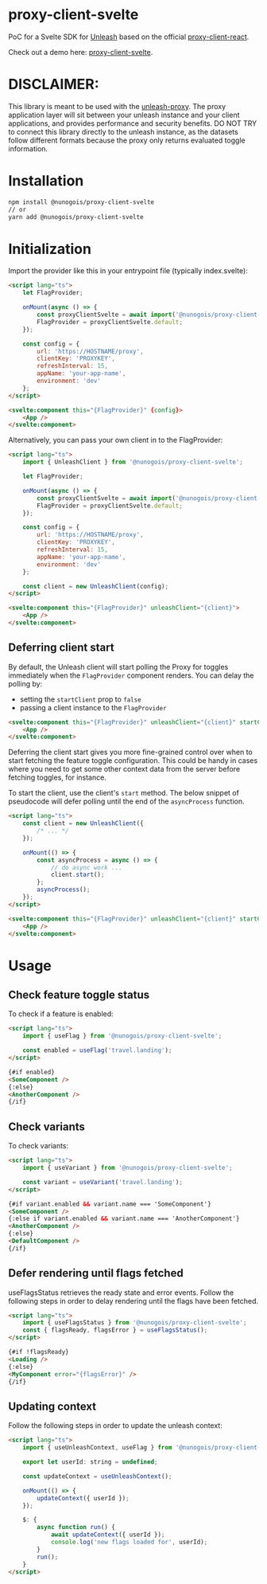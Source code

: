 # proxy-client-svelte

PoC for a Svelte SDK for [Unleash](https://www.getunleash.io/) based on the official [proxy-client-react](https://github.com/Unleash/proxy-client-react).

Check out a demo here: [proxy-client-svelte](https://github.com/nunogois/proxy-client-svelte).

# DISCLAIMER:

This library is meant to be used with the [unleash-proxy](https://github.com/Unleash/unleash-proxy). The proxy application layer will sit between your unleash instance and your client applications, and provides performance and security benefits. DO NOT TRY to connect this library directly to the unleash instance, as the datasets follow different formats because the proxy only returns evaluated toggle information.

# Installation

```bash
npm install @nunogois/proxy-client-svelte
// or
yarn add @nunogois/proxy-client-svelte
```

# Initialization

Import the provider like this in your entrypoint file (typically index.svelte):

```html
<script lang="ts">
	let FlagProvider;

	onMount(async () => {
		const proxyClientSvelte = await import('@nunogois/proxy-client-svelte');
		FlagProvider = proxyClientSvelte.default;
	});

	const config = {
		url: 'https://HOSTNAME/proxy',
		clientKey: 'PROXYKEY',
		refreshInterval: 15,
		appName: 'your-app-name',
		environment: 'dev'
	};
</script>

<svelte:component this="{FlagProvider}" {config}>
	<App />
</svelte:component>
```

Alternatively, you can pass your own client in to the FlagProvider:

```html
<script lang="ts">
	import { UnleashClient } from '@nunogois/proxy-client-svelte';

	let FlagProvider;

	onMount(async () => {
		const proxyClientSvelte = await import('@nunogois/proxy-client-svelte');
		FlagProvider = proxyClientSvelte.default;
	});

	const config = {
		url: 'https://HOSTNAME/proxy',
		clientKey: 'PROXYKEY',
		refreshInterval: 15,
		appName: 'your-app-name',
		environment: 'dev'
	};

	const client = new UnleashClient(config);
</script>

<svelte:component this="{FlagProvider}" unleashClient="{client}">
	<App />
</svelte:component>
```

## Deferring client start

By default, the Unleash client will start polling the Proxy for toggles immediately when the `FlagProvider` component renders. You can delay the polling by:

- setting the `startClient` prop to `false`
- passing a client instance to the `FlagProvider`

```html
<svelte:component this="{FlagProvider}" unleashClient="{client}" startClient="{false}">
	<App />
</svelte:component>
```

Deferring the client start gives you more fine-grained control over when to start fetching the feature toggle configuration. This could be handy in cases where you need to get some other context data from the server before fetching toggles, for instance.

To start the client, use the client's `start` method. The below snippet of pseudocode will defer polling until the end of the `asyncProcess` function.

```html
<script lang="ts">
	const client = new UnleashClient({
		/* ... */
	});

	onMount(() => {
		const asyncProcess = async () => {
			// do async work ...
			client.start();
		};
		asyncProcess();
	});
</script>

<svelte:component this="{FlagProvider}" unleashClient="{client}" startClient="{false}">
	<App />
</svelte:component>
```

# Usage

## Check feature toggle status

To check if a feature is enabled:

```html
<script lang="ts">
	import { useFlag } from '@nunogois/proxy-client-svelte';

	const enabled = useFlag('travel.landing');
</script>

{#if enabled}
<SomeComponent />
{:else}
<AnotherComponent />
{/if}
```

## Check variants

To check variants:

```html
<script lang="ts">
	import { useVariant } from '@nunogois/proxy-client-svelte';

	const variant = useVariant('travel.landing');
</script>

{#if variant.enabled && variant.name === 'SomeComponent'}
<SomeComponent />
{:else if variant.enabled && variant.name === 'AnotherComponent'}
<AnotherComponent />
{:else}
<DefaultComponent />
{/if}
```

## Defer rendering until flags fetched

useFlagsStatus retrieves the ready state and error events.
Follow the following steps in order to delay rendering until the flags have been fetched.

```html
<script lang="ts">
	import { useFlagsStatus } from '@nunogois/proxy-client-svelte';
	const { flagsReady, flagsError } = useFlagsStatus();
</script>

{#if !flagsReady}
<Loading />
{:else}
<MyComponent error="{flagsError}" />
{/if}
```

## Updating context

Follow the following steps in order to update the unleash context:

```html
<script lang="ts">
	import { useUnleashContext, useFlag } from '@nunogois/proxy-client-svelte';

	export let userId: string = undefined;

	const updateContext = useUnleashContext();

	onMount(() => {
		updateContext({ userId });
	});

	$: {
		async function run() {
			await updateContext({ userId });
			console.log('new flags loaded for', userId);
		}
		run();
	}
</script>
```
